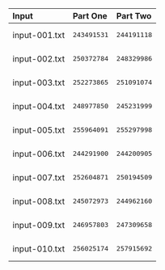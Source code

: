 | Input | Part One | Part Two |
|:---|:---|:---|
|input-001.txt|<pre>243491531</pre>|<pre>244191118</pre>|
|input-002.txt|<pre>250372784</pre>|<pre>248329986</pre>|
|input-003.txt|<pre>252273865</pre>|<pre>251091074</pre>|
|input-004.txt|<pre>248977850</pre>|<pre>245231999</pre>|
|input-005.txt|<pre>255964091</pre>|<pre>255297998</pre>|
|input-006.txt|<pre>244291900</pre>|<pre>244200905</pre>|
|input-007.txt|<pre>252604871</pre>|<pre>250194509</pre>|
|input-008.txt|<pre>245072973</pre>|<pre>244962160</pre>|
|input-009.txt|<pre>246957803</pre>|<pre>247309658</pre>|
|input-010.txt|<pre>256025174</pre>|<pre>257915692</pre>|